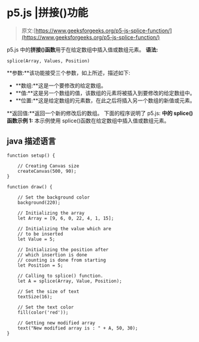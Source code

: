 # p5.js |拼接()功能

> 原文:[https://www.geeksforgeeks.org/p5-js-splice-function/](https://www.geeksforgeeks.org/p5-js-splice-function/)

p5.js 中的**拼接()函数**用于在给定数组中插入值或数组元素。
**语法:**

```
splice(Array, Values, Position)
```

**参数:**该功能接受三个参数，如上所述，描述如下:

*   **数组:**这是一个要修改的给定数组。
*   **值:**这是另一个数组的值，该数组的元素将被插入到要修改的给定数组中。
*   **位置:**这是给定数组的元素数，在此之后将插入另一个数组的新值或元素。

**返回值:**返回一个新的修改后的数组。
下面的程序说明了 p5.js:
**中的 splice()函数示例 1:** 本示例使用 splice()函数在给定数组中插入值或数组元素。

## java 描述语言

```
function setup() {

    // Creating Canvas size
    createCanvas(500, 90);
}

function draw() {

    // Set the background color
    background(220);

    // Initializing the array
    let Array = [9, 6, 0, 22, 4, 1, 15];

    // Initializing the value which are
    // to be inserted
    let Value = 5;

    // Initializing the position after
    // which insertion is done
    // counting is done from starting
    let Position = 5;

    // Calling to splice() function.
    let A = splice(Array, Value, Position);

    // Set the size of text
    textSize(16);

    // Set the text color
    fill(color('red'));

    // Getting new modified array
    text("New modified array is : " + A, 50, 30);          
}
```